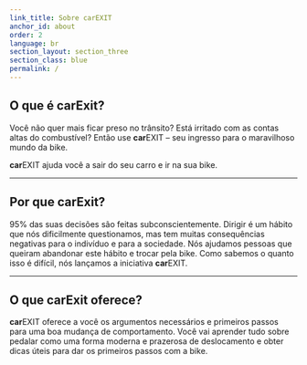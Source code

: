 ```yaml
---
link_title: Sobre carEXIT
anchor_id: about
order: 2
language: br
section_layout: section_three
section_class: blue
permalink: /
---
```


## O que é **car**Exit?
Você não quer mais ficar preso no trânsito?
Está irritado com as contas altas do combustível?
Então use **car**EXIT – seu ingresso para o maravilhoso mundo da bike.

**car**EXIT ajuda você a sair do seu carro e ir na sua bike.

***

## Por que **car**Exit?
95% das suas decisões são feitas subconscientemente. Dirigir é um hábito que nós dificilmente questionamos, mas tem muitas consequências negativas para o indivíduo e para a sociedade. Nós ajudamos pessoas que queiram abandonar este hábito e trocar pela bike. Como sabemos o quanto isso é difícil, nós lançamos a iniciativa **car**EXIT.

***

## O que **car**Exit oferece?
**car**EXIT oferece a você os argumentos necessários e primeiros passos para uma boa mudança de comportamento.
Você vai aprender tudo sobre pedalar como uma forma moderna e prazerosa de deslocamento e obter dicas úteis para dar os primeiros passos com a bike.

